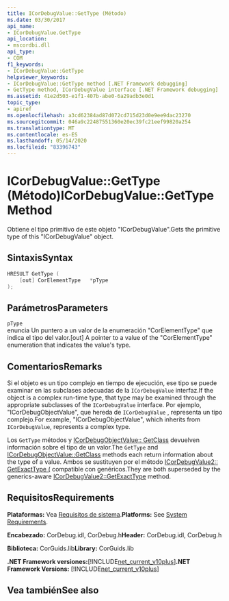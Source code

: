 ```yaml
---
title: ICorDebugValue::GetType (Método)
ms.date: 03/30/2017
api_name:
- ICorDebugValue.GetType
api_location:
- mscordbi.dll
api_type:
- COM
f1_keywords:
- ICorDebugValue::GetType
helpviewer_keywords:
- ICorDebugValue::GetType method [.NET Framework debugging]
- GetType method, ICorDebugValue interface [.NET Framework debugging]
ms.assetid: 41e2d503-e1f1-407b-abe0-6a29adb3e0d1
topic_type:
- apiref
ms.openlocfilehash: a3cd62384ad87d072cd715d23d0e9ee9dac23270
ms.sourcegitcommit: 046a9c22487551360e20ec39fc21eef99820a254
ms.translationtype: MT
ms.contentlocale: es-ES
ms.lasthandoff: 05/14/2020
ms.locfileid: "83396743"
---
```

# <a name="icordebugvaluegettype-method"></a><span data-ttu-id="746ba-102">ICorDebugValue::GetType (Método)</span><span class="sxs-lookup"><span data-stu-id="746ba-102">ICorDebugValue::GetType Method</span></span>
<span data-ttu-id="746ba-103">Obtiene el tipo primitivo de este objeto "ICorDebugValue".</span><span class="sxs-lookup"><span data-stu-id="746ba-103">Gets the primitive type of this "ICorDebugValue" object.</span></span>  
  
## <a name="syntax"></a><span data-ttu-id="746ba-104">Sintaxis</span><span class="sxs-lookup"><span data-stu-id="746ba-104">Syntax</span></span>  
  
```cpp  
HRESULT GetType (  
    [out] CorElementType   *pType  
);  
```  
  
## <a name="parameters"></a><span data-ttu-id="746ba-105">Parámetros</span><span class="sxs-lookup"><span data-stu-id="746ba-105">Parameters</span></span>  
 `pType`  
 <span data-ttu-id="746ba-106">enuncia Un puntero a un valor de la enumeración "CorElementType" que indica el tipo del valor.</span><span class="sxs-lookup"><span data-stu-id="746ba-106">[out] A pointer to a value of the "CorElementType" enumeration that indicates the value's type.</span></span>  
  
## <a name="remarks"></a><span data-ttu-id="746ba-107">Comentarios</span><span class="sxs-lookup"><span data-stu-id="746ba-107">Remarks</span></span>  
 <span data-ttu-id="746ba-108">Si el objeto es un tipo complejo en tiempo de ejecución, ese tipo se puede examinar en las subclases adecuadas de la `ICorDebugValue` interfaz.</span><span class="sxs-lookup"><span data-stu-id="746ba-108">If the object is a complex run-time type, that type may be examined through the appropriate subclasses of the `ICorDebugValue` interface.</span></span> <span data-ttu-id="746ba-109">Por ejemplo, "ICorDebugObjectValue", que hereda de `ICorDebugValue` , representa un tipo complejo.</span><span class="sxs-lookup"><span data-stu-id="746ba-109">For example, "ICorDebugObjectValue", which inherits from `ICorDebugValue`, represents a complex type.</span></span>  
  
 <span data-ttu-id="746ba-110">Los `GetType` métodos y [ICorDebugObjectValue:: GetClass](icordebugobjectvalue-getclass-method.md) devuelven información sobre el tipo de un valor.</span><span class="sxs-lookup"><span data-stu-id="746ba-110">The `GetType` and [ICorDebugObjectValue::GetClass](icordebugobjectvalue-getclass-method.md) methods each return information about the type of a value.</span></span> <span data-ttu-id="746ba-111">Ambos se sustituyen por el método [ICorDebugValue2:: GetExactType (](icordebugvalue2-getexacttype-method.md) compatible con genéricos.</span><span class="sxs-lookup"><span data-stu-id="746ba-111">They are both superseded by the generics-aware [ICorDebugValue2::GetExactType](icordebugvalue2-getexacttype-method.md) method.</span></span>  
  
## <a name="requirements"></a><span data-ttu-id="746ba-112">Requisitos</span><span class="sxs-lookup"><span data-stu-id="746ba-112">Requirements</span></span>  
 <span data-ttu-id="746ba-113">**Plataformas:** Vea [Requisitos de sistema](../../get-started/system-requirements.md).</span><span class="sxs-lookup"><span data-stu-id="746ba-113">**Platforms:** See [System Requirements](../../get-started/system-requirements.md).</span></span>  
  
 <span data-ttu-id="746ba-114">**Encabezado:** CorDebug.idl, CorDebug.h</span><span class="sxs-lookup"><span data-stu-id="746ba-114">**Header:** CorDebug.idl, CorDebug.h</span></span>  
  
 <span data-ttu-id="746ba-115">**Biblioteca:** CorGuids.lib</span><span class="sxs-lookup"><span data-stu-id="746ba-115">**Library:** CorGuids.lib</span></span>  
  
 <span data-ttu-id="746ba-116">**.NET Framework versiones:**[!INCLUDE[net_current_v10plus](../../../../includes/net-current-v10plus-md.md)]</span><span class="sxs-lookup"><span data-stu-id="746ba-116">**.NET Framework Versions:** [!INCLUDE[net_current_v10plus](../../../../includes/net-current-v10plus-md.md)]</span></span>  
  
## <a name="see-also"></a><span data-ttu-id="746ba-117">Vea también</span><span class="sxs-lookup"><span data-stu-id="746ba-117">See also</span></span>
